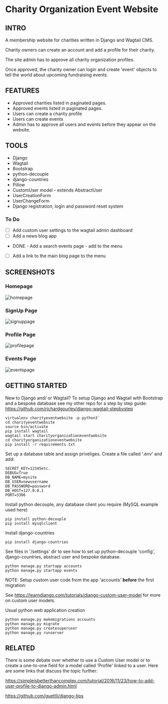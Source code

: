 # Charity Organization Event Website

## INTRO
A membership website for charities written in Django and Wagtail CMS.

Charity owners can create an account and add a profile for their charity. 

The site admin has to approve all charity organization profiles.

Once approved, the charity owner can login and create 'event' objects to tell the world about upcoming fundraising events.

## FEATURES
- Approved charities listed in paginated pages.
- Approved events listed in paginated pages.
- Users can create a charity profile
- Users can create events
- Admin has to approve all users and events before they appear on the website.

## TOOLS 
- Django
- Wagtail
- Bootstrap
- python-decouple
- django-countries
- Pillow
- CustomUser model - extends AbstractUser
- UserCreationForm
- UserChangeForm
- Django registration, login and password reset system

### To Do
- [ ] Add custom user settings to the wagtail admin dashboard
- [ ] Add a news blog app
- DONE - Add a search events page - add to the menu
- [ ] Add a link to the main blog page to the menu

## SCREENSHOTS

### Homepage

![homepage](https://github.com/richardgourley/charity-organization-event-website/blob/main/sreenshots/homepage.png)

### SignUp Page

![signuppage](https://github.com/richardgourley/charity-organization-event-website/blob/main/sreenshots/signuppage.png)

### Profile Page

![profilepage](https://github.com/richardgourley/charity-organization-event-website/blob/main/sreenshots/profilepage.png)

### Events Page

![eventspage](https://github.com/richardgourley/charity-organization-event-website/blob/main/sreenshots/events.png)

## GETTING STARTED

New to Django and/ or Wagtail? To setup Django and Wagtail with Bootstrap and a bespoke database see my other repo for a step by step guide: https://github.com/richardgourley/django-wagtail-stepbystep

```
virtualenv charityeventwebsite -p python3`
cd charityeventwebsite
source bin/activate
pip install wagtail
wagtail start charityorganizationeventwebsite
cd charityorganizationeventwebsite
pip install -r requirements.txt
```

Set up a database table and assign priveliges.
Create a file called '.env' and add:
```
SECRET_KEY=12345etc.
DEBUG=True
DB_NAME=mysite
DB_USER=newusername
DB_PASSWORD=password
DB_HOST=127.0.0.1
PORT=3306
```

Install python decouple, any database client you require (MySQL example used here) 
```
pip install python-decouple
pip install mysqlclient
```

Install django-countries

`pip install django-countries`

See files in '/settings' dir to see how to set up python-decouple 'config', django-countries, abstract user and bespoke database.

```
python manage.py startapp accounts
python manage.py startapp events
```

NOTE: Setup custom user code from the app 'accounts' **before** the first migration:

See https://learndjango.com/tutorials/django-custom-user-model for more on custom user models.

Usual python web application creation
```
python manage.py makemigrations accounts
python manage.py migrate
python manage.py createsuperuser
python manage.py runserver
```

## RELATED
There is some debate over whether to use a Custom User model or to create a one-to-one field for a model called 'Profile' linked to a user.  Here are some links that discuss the topic further: 

https://simpleisbetterthancomplex.com/tutorial/2016/11/23/how-to-add-user-profile-to-django-admin.html

https://github.com/guettli/django-tips